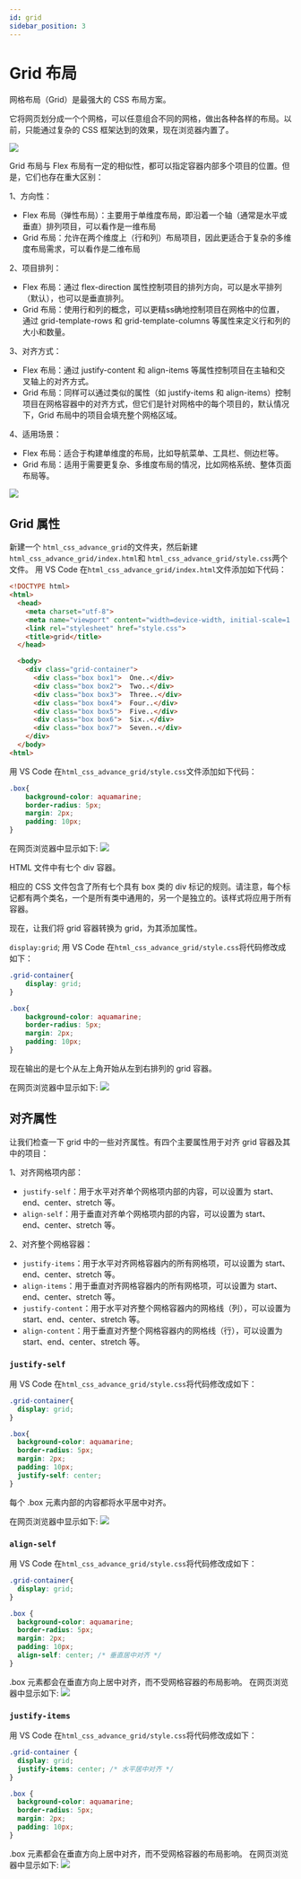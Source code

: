 ```yaml
---
id: grid
sidebar_position: 3
---
```


# Grid 布局
网格布局（Grid）是最强大的 CSS 布局方案。

它将网页划分成一个个网格，可以任意组合不同的网格，做出各种各样的布局。以前，只能通过复杂的 CSS 框架达到的效果，现在浏览器内置了。

![](./images/grid_01.png)

Grid 布局与 Flex 布局有一定的相似性，都可以指定容器内部多个项目的位置。但是，它们也存在重大区别：

1、方向性：
- Flex 布局（弹性布局）：主要用于单维度布局，即沿着一个轴（通常是水平或垂直）排列项目，可以看作是一维布局
- Grid 布局：允许在两个维度上（行和列）布局项目，因此更适合于复杂的多维度布局需求，可以看作是二维布局

2、项目排列：
- Flex 布局：通过 flex-direction 属性控制项目的排列方向，可以是水平排列（默认），也可以是垂直排列。
- Grid 布局：使用行和列的概念，可以更精ss确地控制项目在网格中的位置，通过 grid-template-rows 和 grid-template-columns 等属性来定义行和列的大小和数量。

3、对齐方式：
- Flex 布局：通过 justify-content 和 align-items 等属性控制项目在主轴和交叉轴上的对齐方式。
- Grid 布局：同样可以通过类似的属性（如 justify-items 和 align-items）控制项目在网格容器中的对齐方式，但它们是针对网格中的每个项目的，默认情况下，Grid 布局中的项目会填充整个网格区域。

4、适用场景：
- Flex 布局：适合于构建单维度的布局，比如导航菜单、工具栏、侧边栏等。
- Grid 布局：适用于需要更复杂、多维度布局的情况，比如网格系统、整体页面布局等。

![](./images/grid_1.png)
## Grid 属性

新建一个 `html_css_advance_grid`的文件夹，然后新建 `html_css_advance_grid/index.html`和 `html_css_advance_grid/style.css`两个文件。
用 VS Code 在`html_css_advance_grid/index.html`文件添加如下代码：

```html title="index.html"
<!DOCTYPE html>
<html>
  <head>
    <meta charset="utf-8">
    <meta name="viewport" content="width=device-width, initial-scale=1.0">
    <link rel="stylesheet" href="style.css">
    <title>grid</title>
  </head>

  <body>
    <div class="grid-container">
      <div class="box box1">  One..</div>
      <div class="box box2">  Two..</div>
      <div class="box box3">  Three..</div>
      <div class="box box4">  Four..</div>
      <div class="box box5">  Five..</div>
      <div class="box box6">  Six..</div>
      <div class="box box7">  Seven..</div>
    </div>
  </body>
<html>
```

用 VS Code 在`html_css_advance_grid/style.css`文件添加如下代码：

```css title="style.css"
.box{
    background-color: aquamarine;
    border-radius: 5px;
    margin: 2px;
    padding: 10px;
}
```

在网页浏览器中显示如下:
![](./images/grid_02.png)

HTML 文件中有七个 div 容器。

相应的 CSS 文件包含了所有七个具有 box 类的 div 标记的规则。请注意，每个标记都有两个类名，一个是所有类中通用的，另一个是独立的。该样式将应用于所有容器。

现在，让我们将 grid 容器转换为 grid，为其添加属性。

`display:grid`;
用 VS Code 在`html_css_advance_grid/style.css`将代码修改成如下：
```css title="style.css"
.grid-container{
    display: grid;
}

.box{
    background-color: aquamarine;
    border-radius: 5px;
    margin: 2px;
    padding: 10px;
}
```

现在输出的是七个从左上角开始从左到右排列的 grid 容器。

在网页浏览器中显示如下:
![](./images/grid_03.png)

## 对齐属性

让我们检查一下 grid 中的一些对齐属性。有四个主要属性用于对齐 grid 容器及其中的项目： 

1、对齐网格项内部：
- `justify-self`：用于水平对齐单个网格项内部的内容，可以设置为 start、end、center、stretch 等。
- `align-self`：用于垂直对齐单个网格项内部的内容，可以设置为 start、end、center、stretch 等。

2、对齐整个网格容器：
- `justify-items`：用于水平对齐网格容器内的所有网格项，可以设置为 start、end、center、stretch 等。
- `align-items`：用于垂直对齐网格容器内的所有网格项，可以设置为 start、end、center、stretch 等。
- `justify-content`：用于水平对齐整个网格容器内的网格线（列），可以设置为 start、end、center、stretch 等。
- `align-content`：用于垂直对齐整个网格容器内的网格线（行），可以设置为 start、end、center、stretch 等。

### `justify-self`
用 VS Code 在`html_css_advance_grid/style.css`将代码修改成如下：
```css title="style.css"
.grid-container{
  display: grid;
}

.box{
  background-color: aquamarine;
  border-radius: 5px;
  margin: 2px;
  padding: 10px;
  justify-self: center;
}
```
每个 .box 元素内部的内容都将水平居中对齐。

在网页浏览器中显示如下:
![](./images/grid_04.png)

### `align-self`
用 VS Code 在`html_css_advance_grid/style.css`将代码修改成如下：
```css title="style.css"
.grid-container{
  display: grid;
}

.box {
  background-color: aquamarine;
  border-radius: 5px;
  margin: 2px;
  padding: 10px;
  align-self: center; /* 垂直居中对齐 */
}
```
.box 元素都会在垂直方向上居中对齐，而不受网格容器的布局影响。
在网页浏览器中显示如下:
![](./images/grid_05.png)

### `justify-items`
用 VS Code 在`html_css_advance_grid/style.css`将代码修改成如下：
```css title="style.css"
.grid-container {
  display: grid;
  justify-items: center; /* 水平居中对齐 */
}

.box {
  background-color: aquamarine;
  border-radius: 5px;
  margin: 2px;
  padding: 10px;
}
```
.box 元素都会在垂直方向上居中对齐，而不受网格容器的布局影响。
在网页浏览器中显示如下:
![](./images/grid_06.png)

